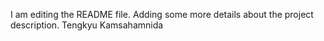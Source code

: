 I am editing the README file. Adding some more details about the project description.
Tengkyu Kamsahamnida
